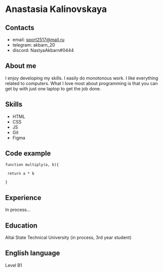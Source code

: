 # Anastasia Kalinovskaya 

## Contacts

* email: sport2517@mail.ru
* telegram: akbarn_20
* discord: NastyaAkbarn#0444

## About me

I enjoy developing my skills. I easily do monotonous work. I like everything related to computers. 
What I love most about programming is that you can get by with just one laptop to get the job done.

## Skills

* HTML
* CSS
* JS
* Git
* Figma

## Code example

```
function multiply(a, b){

 return a * b

}

```

## Experience

In process...

## Education

Altai State Technical University (in process, 3rd year student)

## English language

Level B1
